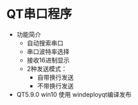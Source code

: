 # QT串口程序

- 功能简介
  - 自动搜索串口
  - 串口波特率选择
  - 接收16进制显示
  - 2种发送模式：
    - 自带换行发送
    - 不带换行发送
- QT5.9.0 win10 使用 windeployqt编译发布